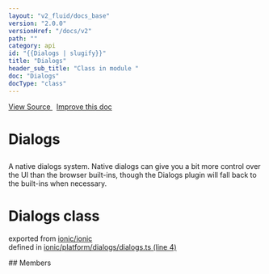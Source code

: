 ```yaml
---
layout: "v2_fluid/docs_base"
version: "2.0.0"
versionHref: "/docs/v2"
path: ""
category: api
id: "{{Dialogs | slugify}}"
title: "Dialogs"
header_sub_title: "Class in module "
doc: "Dialogs"
docType: "class"
---
```



<div class="improve-docs">
  <a href='http://github.com/driftyco/ionic2/tree/master/ionic/platform/dialogs/dialogs.ts#L3'>
    View Source
  </a>
  &nbsp;
  <a href='http://github.com/driftyco/ionic2/edit/master/ionic/platform/dialogs/dialogs.ts#L3'>
    Improve this doc
  </a>
</div>




<h1 class="api-title">

  Dialogs



</h1>





<p>A native dialogs system. Native dialogs can give you a bit more
control over the UI than the browser built-ins, though the Dialogs
plugin will fall back to the built-ins when necessary.</p>


<h1 class="class export">Dialogs <span class="type">class</span></h1>
<p class="module">exported from <a href='undefined'>ionic/ionic</a><br/>
defined in <a href="https://github.com/driftyco/ionic2/tree/master/ionic/platform/dialogs/dialogs.ts#L4-L86">ionic/platform/dialogs/dialogs.ts (line 4)</a>
</p>
## Members

